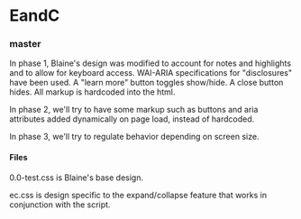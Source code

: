 # EandC 
### master

In phase 1, Blaine's design was modified to account for notes and highlights and to allow for keyboard access. WAI-ARIA specifications for "disclosures" have been used. A "learn more" button toggles show/hide. A close button hides. All markup is hardcoded into the html.

In phase 2, we'll try to have some markup such as buttons and aria attributes added dynamically on page load, instead of hardcoded.

In phase 3, we'll try to regulate behavior depending on screen size.

#### Files

0.0-test.css is Blaine's base design.

ec.css is design specific to the expand/collapse feature that works in conjunction with the script.
